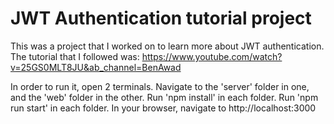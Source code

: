 # JWT Authentication tutorial project

This was a project that I worked on to learn more about JWT authentication. The tutorial that I followed was: https://www.youtube.com/watch?v=25GS0MLT8JU&ab_channel=BenAwad

In order to run it, open 2 terminals. Navigate to the 'server' folder in one, and the 'web' folder in the other.
Run 'npm install' in each folder.
Run 'npm run start' in each folder.
In your browser, navigate to http://localhost:3000